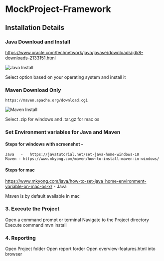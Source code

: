 # MockProject-Framework

## Installation Details

###    Java  Download and Install

https://www.oracle.com/technetwork/java/javase/downloads/jdk8-downloads-2133151.html



![Java Install](https://user-images.githubusercontent.com/4989635/95461795-47d6c780-0994-11eb-8c2c-5ed78cee9ce7.png "java install")


Select option based on your operating system and install it

### Maven Download Only
	
	https://maven.apache.org/download.cgi
	
![Maven Install](https://user-images.githubusercontent.com/4989635/95462120-b61b8a00-0994-11eb-8d63-7f57b25cb344.png "Maven install")

Select .zip for windows and .tar.gz for mac os



### Set Environment variables for Java and Maven
	
#### Steps for windows with screenshot -                 
 	Java   -   https://javatutorial.net/set-java-home-windows-10
	Maven - https://www.mkyong.com/maven/how-to-install-maven-in-windows/

#### Steps for mac
https://www.mkyong.com/java/how-to-set-java_home-environment-variable-on-mac-os-x/ -  Java

Maven is by default available in mac



### 3. Execute the Project

Open a command prompt or terminal 
Navigate to the Project directory
Execute command mvn install

### 4. Reporting

Open Project folder
Open report forder 
Open overview-features.html into browser
